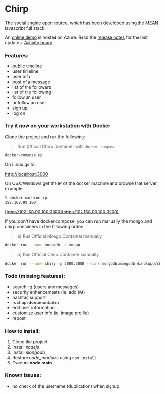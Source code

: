 # Chirp

The social engine open source, which has been developed using the [MEAN](https://en.wikipedia.org/wiki/MEAN_(software_bundle)) javascript full stack.

An [online demo](http://chirp.westeurope.cloudapp.azure.com) is hosted on Azure.
Read the [release notes](https://github.com/antdimot/chirp/blob/master/Releasenotes.md)
for the last updates. [Activity board](https://trello.com/b/prRPzzir).

### Features:
- public timeline
- user timeline
- user info
- post of a message
- list of the followers
- list of the following
- follow an user
- unfollow an user
- sign up
- log on


### Try it now on your workstation with Docker

Clone the project and run the following:

> Run Official Chirp Container with `docker-compose`

```sh
docker-compose up
```

On Linux go to:

[http://localhost:3000](http://localhost:3000)

On OSX/Windows get the IP of the docker machine and browse that server, example:

```sh
% docker-machine ip
192.168.99.100
```

[http://192.168.99.100:3000](http://192.168.99.100:3000)


If you don't have docker compose, you can run manually the mongo and chirp containers in the following order:

>  a) Run Official Mongo Container manually

```sh
docker run --name mongodb -d mongo
```

> b) Run Official Chirp Container manually

```sh
docker run --name chirp -p 3000:3000 --link mongodb:mongodb dinolupo/chirp
```



### Todo (missing features):
- searching (users and messages)
- security enhancements (ie. add jwt)
- hashtag support
- rest api documentation
- edit user information
- customize user info (ie. image profile)
- repost

### How to install:
1. Clone the project
2. Install *nodejs*
3. Install *mongodb*
4. Restore *node_modules* using ```npm install```
5. Execute **node main**

### Known issues:
- no check of the username (duplication) when signup
